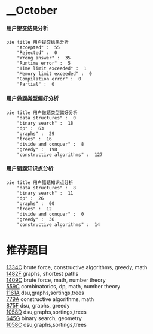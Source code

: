 # __October

<!-- tabs:start -->



#### **用户提交结果分析**

```mermaid
pie title 用户提交结果分析
    "Accepted" :  55
    "Rejected" :  0
    "Wrong answer" :  35
    "Runtime error" :  5
    "Time limit exceeded" :  1
    "Memory limit exceeded" :  0
    "Compilation error" :  0
    "Partial" :  0
```

#### **用户做题类型偏好分析**

```mermaid
pie title 用户做题类型偏好分析
    "data structures" :  0
    "binary search" :  18
    "dp" :  63
    "graphs" :  29
    "trees" :  16
    "divide and conquer" :  8
    "greedy" :  198
    "constructive algorithms" :  127
```
#### **用户错题知识点分析**

```mermaid
pie title 用户错题知识点分析
    "data structures" :  8
    "binary search" :  11
    "dp" :  26
    "graphs" :  00
    "trees" :  12
    "divide and conquer" :  0
    "greedy" :  36
    "constructive algorithms" :  14
```



<!-- tabs:end -->
# 推荐题目
[1334C](https://codeforces.com/contest/1334/problem/C)		brute force,
                        constructive algorithms,
                        greedy,
                        math		  
[1482F](https://codeforces.com/contest/1482/problem/F)		graphs,
                        shortest paths		  
[1409C](https://codeforces.com/contest/1409/problem/C)		brute force,
                        math,
                        number theory		  
[559C](https://codeforces.com/contest/559/problem/C)		combinatorics,
                        dp,
                        math,
                        number theory		  
[1161A](https://codeforces.com/contest/1161/problem/A)		dsu,graphs,sortings,trees		  
[779A](https://codeforces.com/contest/779/problem/A)		constructive algorithms,
                        math		  
[875F](https://codeforces.com/contest/875/problem/F)		dsu,
                        graphs,
                        greedy		  
[1058D](https://codeforces.com/contest/1058/problem/D)		dsu,graphs,sortings,trees		  
[645G](https://codeforces.com/contest/645/problem/G)		binary search,
                        geometry		  
[1058C](https://codeforces.com/contest/1058/problem/C)		dsu,graphs,sortings,trees		  
